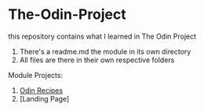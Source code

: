 # The-Odin-Project
this repository contains what I learned in The Odin Project

1. There's a readme.md the module in its own directory
2. All files are there in their own respective folders

Module Projects: 

1. [Odin Recipes](https://goutham100.github.io/The-Odin-Project/HTML_Foundations/odin-recipes/index.html)
2. [Landing Page]